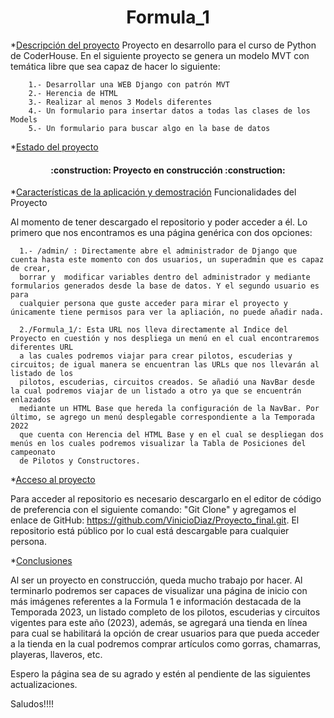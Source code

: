 
<h1 align="center"> Formula_1 </h1>



*[Descripción del proyecto](#descripción-del-proyecto)
Proyecto en desarrollo para el curso de Python de CoderHouse. En el siguiente proyecto se genera un modelo MVT con temática libre que sea capaz 
de hacer lo siguiente: 

        1.- Desarrollar una WEB Django con patrón MVT
        2.- Herencia de HTML
        3.- Realizar al menos 3 Models diferentes
        4.- Un formulario para insertar datos a todas las clases de los Models
        5.- Un formulario para buscar algo en la base de datos

*[Estado del proyecto](#Estado-del-proyecto)

<h4 align="center">
:construction: Proyecto en construcción :construction:
</h4>


*[Características de la aplicación y demostración](#Características-de-la-aplicación-y-demostración)
Funcionalidades del Proyecto 

Al momento de tener descargado el repositorio y poder acceder a él. Lo primero que nos encontramos es una página genérica con dos opciones:
 
      1.- /admin/ : Directamente abre el administrador de Django que cuenta hasta este momento con dos usuarios, un superadmin que es capaz de crear,
      borrar y  modificar variables dentro del administrador y mediante formularios generados desde la base de datos. Y el segundo usuario es para 
      cualquier persona que guste acceder para mirar el proyecto y únicamente tiene permisos para ver la apliación, no puede añadir nada.
      
      2./Formula_1/: Esta URL nos lleva directamente al Indice del Proyecto en cuestión y nos despliega un menú en el cual encontraremos diferentes URL 
      a las cuales podremos viajar para crear pilotos, escuderias y circuitos; de igual manera se encuentran las URLs que nos llevarán al listado de los
      pilotos, escuderias, circuitos creados. Se añadió una NavBar desde la cual podremos viajar de un listado a otro ya que se encuentrán enlazados 
      mediante un HTML Base que hereda la configuración de la NavBar. Por último, se agrego un menú desplegable correspondiente a la Temporada 2022
      que cuenta con Herencia del HTML Base y en el cual se despliegan dos menús en los cuales podremos visualizar la Tabla de Posiciones del campeonato
      de Pilotos y Constructores.
      
      
      
*[Acceso al proyecto](#acceso-proyecto)

Para acceder al repositorio es necesario descargarlo en el editor de código de preferencia con el siguiente comando: "Git Clone" y agregamos el
enlace de GitHub: https://github.com/VinicioDiaz/Proyecto_final.git. El repositorio está público por lo cual está descargable para cualquier persona. 

*[Conclusiones](#conclusiones)

Al ser un proyecto en construcción, queda mucho trabajo por hacer. Al terminarlo podremos ser capaces de visualizar una página de inicio con más
imágenes referentes a la Formula 1 e información destacada de la Temporada 2023, un listado completo de los pilotos, escuderias y circuitos vigentes 
para este año (2023), además, se agregará una tienda en línea para cual se habilitará la opción de crear usuarios para que pueda acceder a la tienda
en la cual podremos comprar artículos como gorras, chamarras, playeras, llaveros, etc. 

Espero la página sea de su agrado y estén al pendiente de las siguientes actualizaciones.

Saludos!!!!


